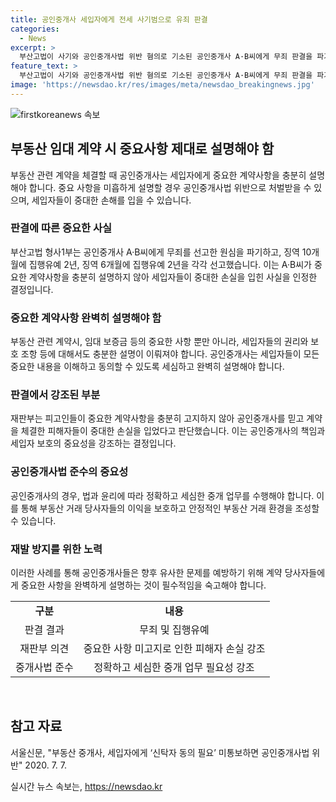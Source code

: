 ```yaml
---
title: 공인중개사 세입자에게 전세 사기범으로 유죄 판결
categories:
  - News
excerpt: >
  부산고법이 사기와 공인중개사법 위반 혐의로 기소된 공인중개사 A·B씨에게 무죄 판결을 파기하고 집행유예 2년과 징역 6개월에 집행유예 2년을 선고했다. 이는 전세 사기범 C씨의 임대차계약을 중개한 A·B씨가 계약 중요사항을 제대로 설명하지 않은 것으로 확인돼 공인중개사법 위반 취지다. 재판부는 중요사항 미고지로 인해 피해자들이 중대한 손실을 봤다고 양형 이유를 설명했으며, A·B씨는 판결에 불복해 상고했다. (요약문)
feature_text: >
  부산고법이 사기와 공인중개사법 위반 혐의로 기소된 공인중개사 A·B씨에게 무죄 판결을 파기하고 집행유예 2년과 징역 6개월에 집행유예 2년을 선고했다. 이는 전세 사기범 C씨의 임대차계약을 중개한 A·B씨가 계약 중요사항을 제대로 설명하지 않은 것으로 확인돼 공인중개사법 위반 취지다. 재판부는 중요사항 미고지로 인해 피해자들이 중대한 손실을 봤다고 양형 이유를 설명했으며, A·B씨는 판결에 불복해 상고했다. (요약문)
image: 'https://newsdao.kr/res/images/meta/newsdao_breakingnews.jpg'
---
```


<p><img src="https://newsdao.kr/res/images/meta/newsdao_breakingnews.jpg" alt="firstkoreanews 속보" /></p>

<h2 data-ke-size="size26">부동산 임대 계약 시 중요사항 제대로 설명해야 함</h2>

<p data-ke-size="size16">부동산 관련 계약을 체결할 때 공인중개사는 세입자에게 중요한 계약사항을 충분히 설명해야 합니다. 중요 사항을 미흡하게 설명할 경우 공인중개사법 위반으로 처벌받을 수 있으며, 세입자들이 중대한 손해를 입을 수 있습니다.</p>

<h3>판결에 따른 중요한 사실</h3>

<p data-ke-size="size16">부산고법 형사1부는 공인중개사 A·B씨에게 무죄를 선고한 원심을 파기하고, 징역 10개월에 집행유예 2년, 징역 6개월에 집행유예 2년을 각각 선고했습니다. 이는 A·B씨가 중요한 계약사항을 충분히 설명하지 않아 세입자들이 중대한 손실을 입힌 사실을 인정한 결정입니다.</p>

<h3>중요한 계약사항 완벽히 설명해야 함</h3>

<p data-ke-size="size16">부동산 관련 계약시, 임대 보증금 등의 중요한 사항 뿐만 아니라, 세입자들의 권리와 보호 조항 등에 대해서도 충분한 설명이 이뤄져야 합니다. 공인중개사는 세입자들이 모든 중요한 내용을 이해하고 동의할 수 있도록 세심하고 완벽히 설명해야 합니다.</p>

<h3>판결에서 강조된 부분</h3>

<p data-ke-size="size16">재판부는 피고인들이 중요한 계약사항을 충분히 고지하지 않아 공인중개사를 믿고 계약을 체결한 피해자들이 중대한 손실을 입었다고 판단했습니다. 이는 공인중개사의 책임과 세입자 보호의 중요성을 강조하는 결정입니다.</p>

<h3>공인중개사법 준수의 중요성</h3>

<p data-ke-size="size16">공인중개사의 경우, 법과 윤리에 따라 정확하고 세심한 중개 업무를 수행해야 합니다. 이를 통해 부동산 거래 당사자들의 이익을 보호하고 안정적인 부동산 거래 환경을 조성할 수 있습니다.</p>

<h3>재발 방지를 위한 노력</h3>

<p data-ke-size="size16">이러한 사례를 통해 공인중개사들은 향후 유사한 문제를 예방하기 위해 계약 당사자들에게 중요한 사항을 완벽하게 설명하는 것이 필수적임을 숙고해야 합니다.</p>

<table>
    <tr>
        <td style="text-align: center; height: 17px;"><b>구분</b></td>
        <td style="text-align: center; height: 17px;"><b>내용</b></td>
    </tr>
    <tr>
        <td style="text-align: center; height: 17px;">판결 결과</td>
        <td style="text-align: center; height: 17px;">무죄 및 집행유예</td>
    </tr>
    <tr>
        <td style="text-align: center; height: 17px;">재판부 의견</td>
        <td style="text-align: center; height: 17px;">중요한 사항 미고지로 인한 피해자 손실 강조</td>
    </tr>
    <tr>
        <td style="text-align: center; height: 17px;">중개사법 준수</td>
        <td style="text-align: center; height: 17px;">정확하고 세심한 중개 업무 필요성 강조</td>
    </tr>
</table>

<p data-ke-size="size16">&nbsp;</p>

<h2 data-ke-size="size26">참고 자료</h2>

<p data-ke-size="size16">서울신문, "부동산 중개사, 세입자에게 ‘신탁자 동의 필요’ 미통보하면 공인중개사법 위반" 2020. 7. 7.</p>
실시간 뉴스 속보는, <a href="https://newsdao.kr" rel="dofollow">https://newsdao.kr</a>


